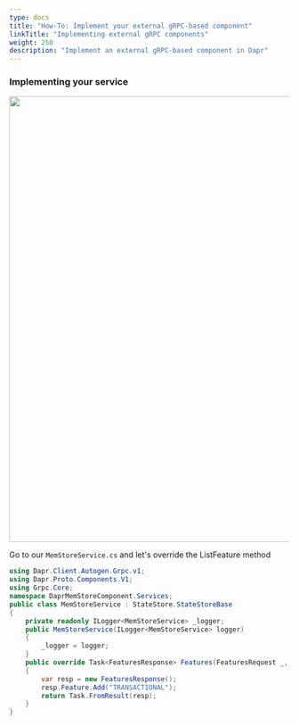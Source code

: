 ```yaml
---
type: docs
title: "How-To: Implement your external gRPC-based component"
linkTitle: "Implementing external gRPC components"
weight: 250
description: "Implement an external gRPC-based component in Dapr"
---
```


### Implementing your service

<img src="/images/pluggable-component-arch.png" width=800>

Go to our `MemStoreService.cs` and let's override the ListFeature method

```csharp
using Dapr.Client.Autogen.Grpc.v1;
using Dapr.Proto.Components.V1;
using Grpc.Core;
namespace DaprMemStoreComponent.Services;
public class MemStoreService : StateStore.StateStoreBase
{
    private readonly ILogger<MemStoreService> _logger;
    public MemStoreService(ILogger<MemStoreService> logger)
    {
        _logger = logger;
    }
    public override Task<FeaturesResponse> Features(FeaturesRequest _, ServerCallContext context)
    {
        var resp = new FeaturesResponse();
        resp.Feature.Add("TRANSACTIONAL");
        return Task.FromResult(resp);
    }
}


